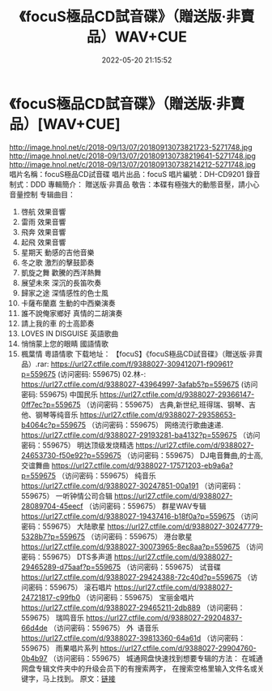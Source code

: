 ﻿---
title: 《focuS極品CD試音碟》（贈送版·非賣品）WAV+CUE
date: 2022-05-20 21:15:52
categories: 试音碟、非卖品、发烧碟
tags: 纯音雅乐
---
# 《focuS極品CD試音碟》（贈送版·非賣品）[WAV+CUE]

http://image.hnol.net/c/2018-09/13/07/20180913073821723-5271748.jpg
http://image.hnol.net/c/2018-09/13/07/201809130738219641-5271748.jpg
http://image.hnol.net/c/2018-09/13/07/201809130738214212-5271748.jpg
唱片名稱：focuS極品CD試音碟
唱片出品：focuS
唱片編號：DH-CD9201
錄音制式：DDD
專輯簡介：
贈送版·非賣品
敬告：本碟有極強大的動態音壓，請小心音量控制
专辑曲目：
01. 啓航 效果音響
02. 雷雨 效果音響
03. 飛奔 效果音響
04. 起飛 效果音響
05. 星期天 動感的吉他音樂
06. 冬之歌 激烈的擊鼓節奏
07. 凱旋之舞 歡騰的西洋熱舞
08. 展望未來 深沉的長笛吹奏
09. 歸家之途 深情感性的色士風
10. 卡薩布蘭嘉 生動的中西樂演奏
11. 誰不說俺家鄉好 真情的二胡演奏
12. 請上我的車 的士高節奏
13. LOVES IN DISGUISE 英語歌曲
14. 悄悄蒙上您的眼睛 國語情歌
15. 楓葉情 粵語情歌
下载地址：
【focuS】《focuS極品CD試音碟》（贈送版·非賣品）.rar: https://url27.ctfile.com/f/9388027-309412071-f90961?p=559675
(访问密码: 559675)
02.林-: https://url27.ctfile.com/d/9388027-43964997-3afab5?p=559675
(访问密码: 559675)
中国民乐
https://url27.ctfile.com/d/9388027-29366147-0ff7ec?p=559675
（访问密码：559675）
古典,新世纪,班得瑞、钢琴、吉他、钢琴等纯音乐
https://url27.ctfile.com/d/9388027-29358653-b4064c?p=559675
（访问密码：559675）
网络流行歌曲速递.
https://url27.ctfile.com/d/9388027-29193281-ba4132?p=559675
（访问密码：559675）
明达顶级发烧精选
https://url27.ctfile.com/d/9388027-24653730-f50e92?p=559675
（访问密码：559675）
DJ电音舞曲,的士高, 交谊舞曲
https://url27.ctfile.com/d/9388027-17571203-eb9a6a?p=559675
（访问密码：559675）
纯音乐
https://url27.ctfile.com/d/9388027-30247851-00a191
（访问密码：559675）
一听钟情公司合辑
https://url27.ctfile.com/d/9388027-28089704-45eecf
（访问密码：559675）
群星WAV专辑
https://url27.ctfile.com/d/9388027-19437416-b18f0a?p=559675
（访问密码：559675）
大陆歌星
https://url27.ctfile.com/d/9388027-30247779-5328b7?p=559675
（访问密码：559675）
港台歌星
https://url27.ctfile.com/d/9388027-30073965-8ec8aa?p=559675
（访问密码：559675）
DTS多声道
https://url27.ctfile.com/d/9388027-29465289-d75aaf?p=559675
（访问密码：559675）
试音碟
https://url27.ctfile.com/d/9388027-29424388-72c40d?p=559675
（访问密码：559675）
滚石唱片
https://url27.ctfile.com/d/9388027-24721817-c99fb0
（访问密码：559675）
宝丽金唱片
https://url27.ctfile.com/d/9388027-29465211-2db889
（访问密码：559675）
瑞鸣音乐
https://url27.ctfile.com/d/9388027-29204837-66d4de
（访问密码：559675）
外  语音乐
https://url27.ctfile.com/d/9388027-39813360-64a61d
（访问密码：559675）
雨果唱片系列
https://url27.ctfile.com/d/9388027-29904760-0b4b97
（访问密码：559675）
城通网盘快速找到想要专辑的方法：
在城通网盘专辑文件夹中的升级会员下的有搜索两字，
在搜索空格里输入文件名或关键字，马上找到。
原文：[链接](https://blog.sina.com.cn/s/blog_1647c7e7601030xcg.html)